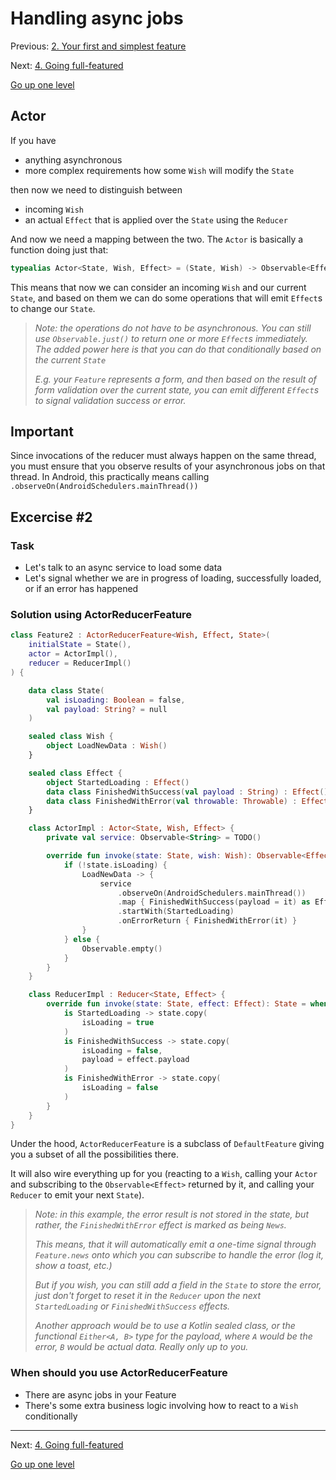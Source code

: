# Handling async jobs

Previous: [2. Your first and simplest feature](reducerfeature.md)

Next: [4. Going full-featured](fullfeatured.md)

[Go up one level](README.md)

## Actor

If you have
- anything asynchronous
- more complex requirements how some `Wish` will modify the `State`

then now we need to distinguish between
- incoming `Wish`
- an actual `Effect` that is applied over the `State` using the `Reducer`

And now we need a mapping between the two. The `Actor` is basically a function doing just that:

```kotlin
typealias Actor<State, Wish, Effect> = (State, Wish) -> Observable<Effect>
```

This means that now we can consider an incoming `Wish` and our current `State`, and based on them we can do some operations that will emit `Effect`s to change our `State`.

> _Note: the operations do not have to be asynchronous. You can still use `Observable.just()` to return one or more `Effect`s immediately. The added power here is that you can do that conditionally based on the current `State`_
>
> _E.g. your `Feature` represents a form, and then based on the result of form validation over the current state, you can emit different `Effect`s to signal validation success or error._

## Important ##

Since invocations of the reducer must always happen on the same thread, you must ensure that you observe results of your asynchronous jobs on that thread. In Android, this practically means calling `.observeOn(AndroidSchedulers.mainThread())`

## Excercise #2

### Task
- Let's talk to an async service to load some data
- Let's signal whether we are in progress of loading, successfully loaded, or if an error has happened

### Solution using ActorReducerFeature

```kotlin
class Feature2 : ActorReducerFeature<Wish, Effect, State>(
    initialState = State(),
    actor = ActorImpl(),
    reducer = ReducerImpl()
) {

    data class State(
        val isLoading: Boolean = false,
        val payload: String? = null
    )

    sealed class Wish {
        object LoadNewData : Wish()
    }

    sealed class Effect {
        object StartedLoading : Effect()
        data class FinishedWithSuccess(val payload : String) : Effect()
        data class FinishedWithError(val throwable: Throwable) : Effect(), News
    }

    class ActorImpl : Actor<State, Wish, Effect> {
        private val service: Observable<String> = TODO()

        override fun invoke(state: State, wish: Wish): Observable<Effect> = when (wish) {
            if (!state.isLoading) {
                LoadNewData -> {
                    service
                        .observeOn(AndroidSchedulers.mainThread())
                        .map { FinishedWithSuccess(payload = it) as Effect }
                        .startWith(StartedLoading)
                        .onErrorReturn { FinishedWithError(it) }
                }
            } else {
                Observable.empty()
            }
        }
    }

    class ReducerImpl : Reducer<State, Effect> {
        override fun invoke(state: State, effect: Effect): State = when (effect) {
            is StartedLoading -> state.copy(
                isLoading = true
            )
            is FinishedWithSuccess -> state.copy(
                isLoading = false,
                payload = effect.payload
            )
            is FinishedWithError -> state.copy(
                isLoading = false
            )
        }
    }
}
```

Under the hood, `ActorReducerFeature` is a subclass of `DefaultFeature` giving you a subset of all the possibilities there.

It will also wire everything up for you (reacting to a `Wish`, calling your `Actor` and subscribing to the `Observable<Effect>` returned by it, and calling your `Reducer` to emit your next `State`).

> _Note: in this example, the error result is not stored in the state, but rather, the `FinishedWithError` effect is marked as being `News`._
>
>_This means, that it will automatically emit a one-time signal through `Feature.news` onto which you can subscribe to handle the error (log it, show a toast, etc.)_
>
>_But if you wish, you can still add a field in the `State` to store the error, just don't forget to reset it in the `Reducer` upon the next `StartedLoading` or `FinishedWithSuccess` effects._
>
>_Another approach would be to use a Kotlin sealed class, or the functional `Either<A, B>` type for the payload, where `A` would be the error, `B` would be actual data. Really only up to you._

### When should you use ActorReducerFeature
- There are async jobs in your Feature
- There's some extra business logic involving how to react to a `Wish` conditionally

---

Next: [4. Going full-featured](fullfeatured.md)

[Go up one level](README.md)
